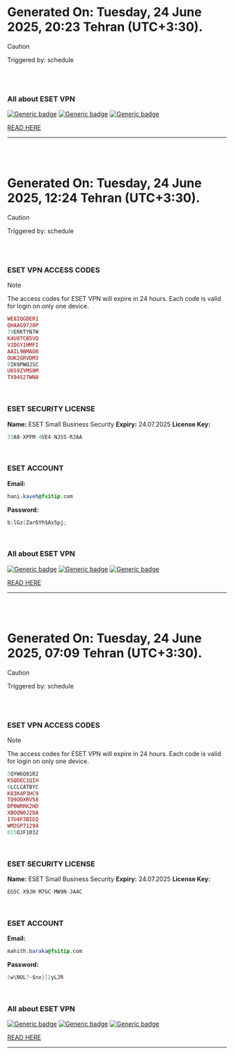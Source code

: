 # Generated On: Tuesday, 24 June 2025, 20:23 Tehran (UTC+3:30).

> [!CAUTION]
> Triggered by: schedule

<br><br>

### All about ESET VPN


[![Generic badge](https://img.shields.io/badge/Download-Android-green.svg)](https://play.google.com/store/apps/details?id=com.eset.vpn)
[![Generic badge](https://img.shields.io/badge/Download-ios-white.svg)](https://apps.apple.com/us/app/eset-vpn/id6463002278)
[![Generic badge](https://img.shields.io/badge/Download-windows-blue.svg)](https://download.eset.com/com/eset/apps/home/vpn/windows/latest/eset_vpn_installer.exe)
  

[READ HERE](https://t.me/F_NiREvil/2113)

---

<br><br>

# Generated On: Tuesday, 24 June 2025, 12:24 Tehran (UTC+3:30).

> [!CAUTION]
> Triggered by: schedule

<br><br>

### ESET VPN ACCESS CODES

> [!NOTE]
> The access codes for ESET VPN will expire in 24 hours.
> Each code is valid for login on only one device.

```ruby
WE8IQGDER1
QHAAG97J0P
79ERKTYN7W
K4U8TCB5VQ
V2DGY1HMFI
AAIL9BMAO8
OUK2GRVDM3
8IK9PWOJSC
U659ZYMS0M
TX94S27WN8
```

<br>

### ESET SECURITY LICENSE

**Name:** ESET Small Business Security
**Expiry:** 24.07.2025
**License Key:**

```POV-Ray SDL
33A8-XPFM-4VE4-NJSS-RJAA
```

<br>

### ESET ACCOUNT

**Email:**

```CSS
hani.kaveh@fsitip.com
```

**Password:**

```POV-Ray SDL
b;lGz[Zar6Yh$Ax5pj;
```

<br>

### All about ESET VPN


[![Generic badge](https://img.shields.io/badge/Download-Android-green.svg)](https://play.google.com/store/apps/details?id=com.eset.vpn)
[![Generic badge](https://img.shields.io/badge/Download-ios-white.svg)](https://apps.apple.com/us/app/eset-vpn/id6463002278)
[![Generic badge](https://img.shields.io/badge/Download-windows-blue.svg)](https://download.eset.com/com/eset/apps/home/vpn/windows/latest/eset_vpn_installer.exe)
  

[READ HERE](https://t.me/F_NiREvil/2113)

---

<br><br>

# Generated On: Tuesday, 24 June 2025, 07:09 Tehran (UTC+3:30).

> [!CAUTION]
> Triggered by: schedule

<br><br>

### ESET VPN ACCESS CODES

> [!NOTE]
> The access codes for ESET VPN will expire in 24 hours.
> Each code is valid for login on only one device.

```ruby
5QYW6Q81R2
KSQDEC1QIH
8LCLCATBYC
K83K4P3HC9
TQ9ODXRV58
DP0WRRK2HD
XBOQN0J2DA
I7U4F3BIEQ
WM2GP71294
015OJF1032
```

<br>

### ESET SECURITY LICENSE

**Name:** ESET Small Business Security
**Expiry:** 24.07.2025
**License Key:**

```POV-Ray SDL
EG5C-X9JH-M7GC-MW9N-JA4C
```

<br>

### ESET ACCOUNT

**Email:**

```CSS
mahith.baraka@fsitip.com
```

**Password:**

```POV-Ray SDL
5w\NOL?~$nx}[2yLJR
```

<br>

### All about ESET VPN


[![Generic badge](https://img.shields.io/badge/Download-Android-green.svg)](https://play.google.com/store/apps/details?id=com.eset.vpn)
[![Generic badge](https://img.shields.io/badge/Download-ios-white.svg)](https://apps.apple.com/us/app/eset-vpn/id6463002278)
[![Generic badge](https://img.shields.io/badge/Download-windows-blue.svg)](https://download.eset.com/com/eset/apps/home/vpn/windows/latest/eset_vpn_installer.exe)
  

[READ HERE](https://t.me/F_NiREvil/2113)

---

<br><br>

